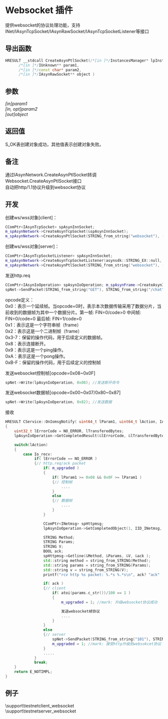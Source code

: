 # Websocket 插件  

提供websocket的协议处理功能，支持INet/IAsynTcpSocket/IAsynRawSocket/IAsynTcpSocketListener等接口  

## 导出函数  
```c++  
HRESULT __stdcall CreateAsynPtlSocket(/*[in ]*/InstancesManager* lpInstancesManager,  
      /*[in ]*/IUnknown** param1,  
      /*[in ]*/const char* param2,  
      /*[in ]*/IAsynRawSocket** object )  
```  

## 参数
*[in]param1*  
*[in, opt]param2*  
*[out]object*  

## 返回值
S_OK表创建对象成功，其他值表示创建对象失败。  

## 备注
通过IAsynNetwork.CreateAsynPtlSocket转调Websocket.CreateAsynPtlSocket接口  
自动把http/1.1协议升级到websocket协议  

## 开发
创建ws/wss对象[client]：
```c++  
CComPtr<IAsynTcpSocket> spAsynInnSocket;
m_spAsynNetwork->CreateAsynTcpSocket(&spAsynInnSocket);
m_spAsynNetwork->CreateAsynPtlSocket(STRING_from_string("websocket"), (IUnknown**)&spAsynInnSocket.p, STRING_from_string(ssl? "tls/13" : "tcp/13"), &spAsynPtlSocket);
```  

创建ws/wss对象[server]：
```c++  
CComPtr<IAsynTcpSocketListener> spAsynInnSocket;
m_spAsynNetwork->CreateAsynTcpSocketListener(asynsdk::STRING_EX::null, &spAsynInnSocket);
m_spAsynNetwork->CreateAsynPtlSocket(STRING_from_string("websocket"), (IUnknown**)&spAsynInnSocket.p, STRING_from_string(ssl? "tls/13" : "tcp/13"), &spAsynPtlSocket);
```  

发送http.req  
```c++  
CComPtr<IAsynIoOperation> spAsynIoOperation; m_spAsynFrame->CreateAsynIoOperation(0, 0, &spAsynIoOperation);
spNet->SendPacket(STRING_from_string("GET"), STRING_from_string("/chat"), 0, spAsynIoOperation);
```  

opcode定义：  
0x0：表示一个延续帧。当opcode=0时，表示本次数据传输采用了数据分片，当前收到的数据帧为其中一个数据分片。第一帧: FIN=0/code>0 中间帧: FIN=0/code=0 最后帧: FIN=1/code=0  
0x1：表示这是一个字符串帧（frame）  
0x2：表示这是一个二进制帧（frame）  
0x3-7：保留的操作代码，用于后续定义的数据帧。  
0x8：表示连接断开。  
0x9：表示这是一个ping操作。  
0xA：表示这是一个pong操作。  
0xB-F：保留的操作代码，用于后续定义的控制帧  

发送websocket控制帧[opcode=0x08\~0x0F]  
```c++  
spNet->Write(lpAsynIoOperation, 0x08); //发送断开命令  
```  

发送websocket数据帧[opcode=0x00\~0x07/0x80\~0x87]  
```c++  
spNet->Write(lpAsynIoOperation, 0x82); //发送数据  
```  

接收  
```c++  
HRESULT CService::OnIomsgNotify( uint64_t lParam1, uint64_t lAction, IAsynIoOperation *lpAsynIoOperation )
{
    uint32_t lErrorCode = NO_ERROR, lTransferedBytes;
    lpAsynIoOperation->GetCompletedResult(&lErrorCode, &lTransferedBytes, 0);

    switch(lAction)
    {
        case Io_recv:
             if( lErrorCode == NO_ERROR )
             {// http.req/ack packet
                 if( m_upgraded )
                 {
                     if( lParam1 >= 0x08 && 0x0F >= lParam1 )
                     {// 控制帧
                         ....
                     }
                     else
                     {// 数据帧
                         ....
                     }
                 }

                 CComPtr<INetmsg> spHttpmsg;
                 lpAsynIoOperation->GetCompletedObject(1, IID_INetmsg, (void **)&spHttpmsg);

                 STRING Method;
                 STRING Params;
                 STRING V;
                 BOOL ack;
                 spHttpmsg->Getline(&Method, &Params, &V, &ack );
                 std::string method = string_from_STRING(Method);
                 std::string params = string_from_STRING(Params);
                 std::string v = string_from_STRING(V);
                 printf("rcv http %s packet: %.*s %.*s\n", ack? "ack" : "req", Method.len, Method.ptr, Params.len, Params.ptr);

                 if( ack )
                 {// client
                     if( atoi(params.c_str())/100 == 1 )
                     {
                         m_upgraded = 1; //mark: 升级websocket协议成功

                         发送websocket帧协议
                         ....
                     }
                 }
                 else
                 {// server
                     spNet->SendPacket(STRING_from_string("101"), STRING_from_string("Switching Protocols"), 0, lpAsynIoOperation);
                     m_upgraded = 1; //mark: 接受http升级到websokcet协议
                 }
                 .....
             }
             break;
    }
    return E_NOTIMPL;
}
```  

## 例子  
\support\testnetclient_websocket  
\support\testnetserver_websocket  